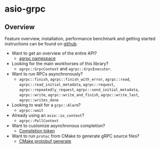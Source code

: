 # asio-grpc

## Overview

Feature overview, installation, performance benchmark and getting started instructions can be found on [github](https://github.com/Tradias/asio-grpc).

* Want to get an overview of the entire API?
    * [agrpc namespace](namespaceagrpc.html)
* Looking for the main workhorses of this library?
    * `agrpc::GrpcContext` and `agrpc::GrpcExecutor`.
* Want to run RPCs asynchronously?
    * `agrpc::finish`, `agrpc::finish_with_error`, `agrpc::read`, `agrpc::read_initial_metadata`, `agrpc::request`, `agrpc::repeatedly_request`, `agrpc::send_initial_metadata`, `agrpc::write`, `agrpc::write_and_finish`, `agrpc::write_last`, `agrpc::writes_done`
* Looking to wait for a `grpc::Alarm`?
    * `agrpc::wait`
* Already using an `asio::io_context`?
    * `agrpc::PollContext`
* Want to customize asynchronous completion?
    * [Completion token](md_doc_completion_token.html)
* Want to run `protoc` from CMake to generate gRPC source files?
    * [CMake protobuf generate](md_doc_cmake_protobuf_generate.html)
